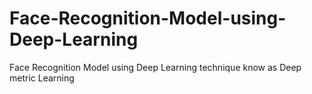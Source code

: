# Face-Recognition-Model-using-Deep-Learning
Face Recognition Model using Deep Learning technique know as Deep metric Learning
